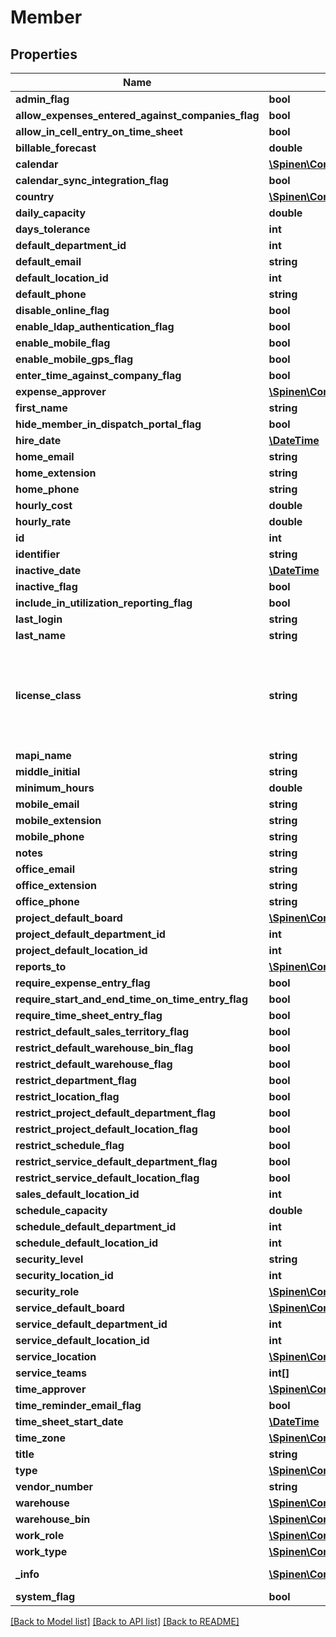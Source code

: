 # Member

## Properties
Name | Type | Description | Notes
------------ | ------------- | ------------- | -------------
**admin_flag** | **bool** |  | [optional] 
**allow_expenses_entered_against_companies_flag** | **bool** |  | [optional] 
**allow_in_cell_entry_on_time_sheet** | **bool** |  | [optional] 
**billable_forecast** | **double** |  | [optional] 
**calendar** | [**\Spinen\ConnectWise\Clients\System\Model\CalendarReference**](CalendarReference.md) |  | [optional] 
**calendar_sync_integration_flag** | **bool** |  | [optional] 
**country** | [**\Spinen\ConnectWise\Clients\System\Model\CountryReference**](CountryReference.md) |  | [optional] 
**daily_capacity** | **double** |  | [optional] 
**days_tolerance** | **int** |  | [optional] 
**default_department_id** | **int** |  | 
**default_email** | **string** |  | 
**default_location_id** | **int** |  | 
**default_phone** | **string** |  | 
**disable_online_flag** | **bool** |  | [optional] 
**enable_ldap_authentication_flag** | **bool** |  | [optional] 
**enable_mobile_flag** | **bool** |  | [optional] 
**enable_mobile_gps_flag** | **bool** |  | [optional] 
**enter_time_against_company_flag** | **bool** |  | [optional] 
**expense_approver** | [**\Spinen\ConnectWise\Clients\System\Model\MemberReference**](MemberReference.md) |  | 
**first_name** | **string** |  | 
**hide_member_in_dispatch_portal_flag** | **bool** |  | [optional] 
**hire_date** | [**\DateTime**](\DateTime.md) |  | 
**home_email** | **string** |  | [optional] 
**home_extension** | **string** |  | [optional] 
**home_phone** | **string** |  | [optional] 
**hourly_cost** | **double** |  | [optional] 
**hourly_rate** | **double** |  | [optional] 
**id** | **int** |  | [optional] 
**identifier** | **string** |  | 
**inactive_date** | [**\DateTime**](\DateTime.md) |  | [optional] 
**inactive_flag** | **bool** |  | [optional] 
**include_in_utilization_reporting_flag** | **bool** |  | [optional] 
**last_login** | **string** |  | [optional] 
**last_name** | **string** |  | 
**license_class** | **string** | F &#x3D; Regular Member, A &#x3D; API Member, C &#x3D; StreamlineIT Member, X &#x3D; Subcontractor Member | 
**mapi_name** | **string** |  | [optional] 
**middle_initial** | **string** |  | [optional] 
**minimum_hours** | **double** |  | [optional] 
**mobile_email** | **string** |  | [optional] 
**mobile_extension** | **string** |  | [optional] 
**mobile_phone** | **string** |  | [optional] 
**notes** | **string** |  | [optional] 
**office_email** | **string** |  | [optional] 
**office_extension** | **string** |  | [optional] 
**office_phone** | **string** |  | [optional] 
**project_default_board** | [**\Spinen\ConnectWise\Clients\System\Model\ProjectBoardReference**](ProjectBoardReference.md) |  | [optional] 
**project_default_department_id** | **int** |  | [optional] 
**project_default_location_id** | **int** |  | [optional] 
**reports_to** | [**\Spinen\ConnectWise\Clients\System\Model\MemberReference**](MemberReference.md) |  | [optional] 
**require_expense_entry_flag** | **bool** |  | [optional] 
**require_start_and_end_time_on_time_entry_flag** | **bool** |  | [optional] 
**require_time_sheet_entry_flag** | **bool** |  | [optional] 
**restrict_default_sales_territory_flag** | **bool** |  | [optional] 
**restrict_default_warehouse_bin_flag** | **bool** |  | [optional] 
**restrict_default_warehouse_flag** | **bool** |  | [optional] 
**restrict_department_flag** | **bool** |  | [optional] 
**restrict_location_flag** | **bool** |  | [optional] 
**restrict_project_default_department_flag** | **bool** |  | [optional] 
**restrict_project_default_location_flag** | **bool** |  | [optional] 
**restrict_schedule_flag** | **bool** |  | [optional] 
**restrict_service_default_department_flag** | **bool** |  | [optional] 
**restrict_service_default_location_flag** | **bool** |  | [optional] 
**sales_default_location_id** | **int** |  | 
**schedule_capacity** | **double** |  | [optional] 
**schedule_default_department_id** | **int** |  | [optional] 
**schedule_default_location_id** | **int** |  | [optional] 
**security_level** | **string** |  | [optional] 
**security_location_id** | **int** |  | [optional] 
**security_role** | [**\Spinen\ConnectWise\Clients\System\Model\SecurityRoleReference**](SecurityRoleReference.md) |  | [optional] 
**service_default_board** | [**\Spinen\ConnectWise\Clients\System\Model\BoardReference**](BoardReference.md) |  | [optional] 
**service_default_department_id** | **int** |  | [optional] 
**service_default_location_id** | **int** |  | [optional] 
**service_location** | [**\Spinen\ConnectWise\Clients\System\Model\ServiceLocationReference**](ServiceLocationReference.md) |  | [optional] 
**service_teams** | **int[]** |  | [optional] 
**time_approver** | [**\Spinen\ConnectWise\Clients\System\Model\MemberReference**](MemberReference.md) |  | 
**time_reminder_email_flag** | **bool** |  | [optional] 
**time_sheet_start_date** | [**\DateTime**](\DateTime.md) |  | [optional] 
**time_zone** | [**\Spinen\ConnectWise\Clients\System\Model\TimeZoneReference**](TimeZoneReference.md) |  | 
**title** | **string** |  | [optional] 
**type** | [**\Spinen\ConnectWise\Clients\System\Model\MemberTypeReference**](MemberTypeReference.md) |  | [optional] 
**vendor_number** | **string** |  | [optional] 
**warehouse** | [**\Spinen\ConnectWise\Clients\System\Model\WarehouseReference**](WarehouseReference.md) |  | [optional] 
**warehouse_bin** | [**\Spinen\ConnectWise\Clients\System\Model\WarehouseBinReference**](WarehouseBinReference.md) |  | [optional] 
**work_role** | [**\Spinen\ConnectWise\Clients\System\Model\WorkRoleReference**](WorkRoleReference.md) |  | 
**work_type** | [**\Spinen\ConnectWise\Clients\System\Model\WorkTypeReference**](WorkTypeReference.md) |  | [optional] 
**_info** | [**\Spinen\ConnectWise\Clients\System\Model\Metadata**](Metadata.md) | Metadata of the entity | [optional] 
**system_flag** | **bool** |  | [optional] 

[[Back to Model list]](../README.md#documentation-for-models) [[Back to API list]](../README.md#documentation-for-api-endpoints) [[Back to README]](../README.md)


